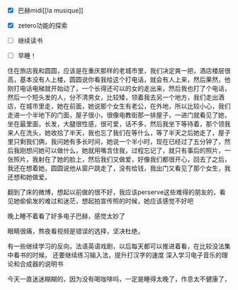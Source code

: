 
- [x] 巴赫midi[[la musique]]
- [x] zetero功能的探索
- [ ] 继续读书 
- [ ] 早睡！


住在旅店我和圆圆，应该是在重庆那样的老城市里，我们决定爽一把，酒店楼层很高，基本没有人上楼，圆圆说你看我给这个打电话，就会有人上来，然后果然，他刚打电话电梯就开始动了，一个长得还可以的女的走出来，然后我也打了个电话，然后一个短头发的人，分不清男女，比较矮，领着我去另一个地方，我们走出酒店，在城市里走，她在前面，她说那个女生有老公，在外地，所以比较小心，我们走进一个半地下的门面，屋子很小，很像电教街那一排屋子，一进门就看见了她，坐在最里面，长发，大腿很性感，很可爱，话不多，然后我坐下等待着，那个领我来人在洗头，她收拾了半天，我也忘了我们在等什么，等了半天之后她走了，屋子里只剩我们俩，我问她有多长时间，她说一个半小时，现在已经过了五分钟了，然后我刚想问她可以做什么，她就用嘴含住我，过程忘记了，就只有事后的照片，一张照片，我射在了她的脸上，然后我们又做爱，好像我们都很开心，回去了之后，我还在想着她，圆圆说他从窗户跳走了，没有给钱，我出门又看见了那个女生，我还想和她做爱。

翻到了床的微博，想起以前做的很不好，我应该perserve这些难得的朋友的，看见她偷偷发的难过和迷茫，想起拍宣传照的时候，她应该感觉不好吧

晚上睡不着看了好多电子巴赫，感觉太妙了

眼睛很痛，熬夜看视频是错误的选择，坚决杜绝，

有一些继续学习的反向，法语英语戏剧，以后每天都可以推进着看，在比较没法集中看书的时候，
还要继续练习输入法，提升打汉字的速度
深入学习电子音乐的理论和合成器的说明书

今天一直迷迷糊糊的，因为没有喝咖啡吗，一定是睡得太晚了，作息太不健康了，
